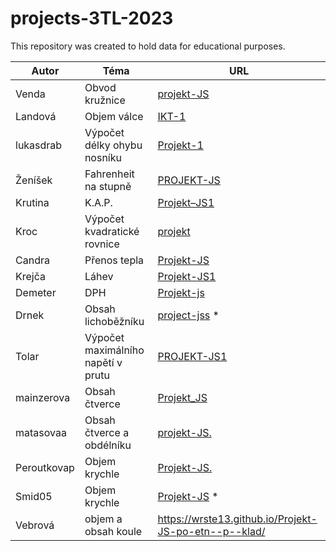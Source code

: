 # projects-3TL-2023

This repository was created to hold data for educational purposes.


| Autor         | Téma        | URL  |
| ------------- |-------------| -----|
| Venda | Obvod kružnice | [projekt-JS](https://wendic11.github.io/projekt-JS/) |
| Landová | Objem válce | [IKT-1](https://landovaa.github.io/IKT-1/) |
| lukasdrab | Výpočet délky ohybu nosníku | [Projekt-1](https://lukasdrab.github.io/Projekt-1/) |
| Ženíšek | Fahrenheit na stupně | [PROJEKT-JS](https://gambler123.github.io/PROJEKT-JS/) |
| Krutina | K.A.P. | [Projekt–JS1](https://stepkr.github.io/Projekt-JS1/) |
| Kroc | Výpočet kvadratické rovnice | [projekt](https://krocv.github.io/projekt/) |
| Candra | Přenos tepla | [Projekt-JS](https://JakubCandra.github.io/Projekt-JS/) |
| Krejča | Láhev | [Projekt-JS1](https://tomastomastomastomastomas.github.io/Projekt-JS1/) |
| Demeter | DPH | [Projekt-js](https://fajlipp.github.io/Projekt-JS/) |
| Drnek | Obsah lichoběžníku | [project-jss](https://github.com/DavidDrnek/project-jss.git) * |
| Tolar | Výpočet maximálního napětí v prutu | [PROJEKT-JS1](https://hoza5.github.io/PROJEKT-JS1/) |
| mainzerova | Obsah čtverce | [Projekt_JS](https://mainzerova.github.io/Projekt_JS/) |
| matasovaa | Obsah čtverce a obdélníku | [projekt-JS.](https://matasovaa.github.io/projekt-JS./) |
| Peroutkovap | Objem krychle | [Projekt-JS.](https://peroutkovap.github.io/Projekt-JS./) |
| Smid05 | Objem krychle | [Projekt-JS](https://github.com/Smid05/Projekt-JS) * |
| Vebrová | objem a obsah koule | https://wrste13.github.io/Projekt-JS-po-etn--p--klad/ |
